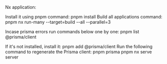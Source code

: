 Nx application:

Install it using pnpm command: pnpm install
Build all applications command: pnpm nx run-many --target=build --all --parallel=3
 
Incase prisma errors run commands below one by one:
pnpm list @prisma/client

If it's not installed, install it:
pnpm add @prisma/client
Run the following command to regenerate the Prisma client:
pnpm prisma 
pnpm nx serve server


